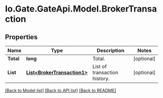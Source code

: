 
# Io.Gate.GateApi.Model.BrokerTransaction

## Properties

Name | Type | Description | Notes
------------ | ------------- | ------------- | -------------
**Total** | **long** | Total. | [optional] 
**List** | [**List&lt;BrokerTransaction1&gt;**](BrokerTransaction1.md) | List of transaction history. | [optional] 

[[Back to Model list]](../README.md#documentation-for-models)
[[Back to API list]](../README.md#documentation-for-api-endpoints)
[[Back to README]](../README.md)
